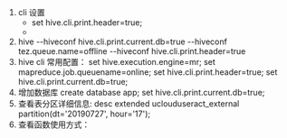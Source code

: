 
1. cli 设置
   * set hive.cli.print.header=true;
   * 
2. hive --hiveconf hive.cli.print.current.db=true --hiveconf tez.queue.name=offline --hiveconf hive.cli.print.header=true
3. hive cli 常用配置：
set hive.execution.engine=mr;
set mapreduce.job.queuename=online;
set hive.cli.print.header=true;
set hive.cli.print.current.db=true;
4. 增加数据库
create database app;
set hive.cli.print.current.db=true;
5. 查看表分区详细信息: desc extended uclouduseract_external partition(dt='20190727', hour='17');
6. 查看函数使用方式：